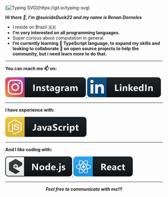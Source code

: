 [![Typing SVG](https://readme-typing-svg.herokuapp.com/?lines=Hello+World!)](https://git.io/typing-svg)


  **_Hi there 👋, I’m @suicideDuck22 and my name is Renan Dorneles_**

  - I reside on Brazil 🇧🇷
  - **I'm very interested on all programming languages.**
  - Super curious about computation in general.
  - **I’m currently learning 🌱 TypeScript language, to expand my skills and 
  looking to collaborate 💞️ on open source projects to help the community, but i need learn more to do that.**

  ---
  **You can reach me 📫 on:**

  <a href="https://www.instagram.com/renan_dorneles.jpg/">
    <img src="https://github.com/MikeCodesDotNET/ColoredBadges/blob/master/svg/social/instagram.svg" alt="Instagram" style="vertical-align:top margin:6px 4px">
  </a>
  <a href="https://www.linkedin.com/in/renan-dorneles-schuquel-76810a179/">
    <img src="https://github.com/MikeCodesDotNET/ColoredBadges/blob/master/svg/social/linkedin.svg" alt="Linkedin" style="vertical-align:top margin:6px 4px">
  </a>
  
  ---
  **I have experience with:**
  <p>
    <a href="#">
      <img src="https://github.com/MikeCodesDotNET/ColoredBadges/blob/master/svg/dev/languages/js.svg" alt="Javascript badge" style="vertical-align:top margin:6px 4px">
    </a>
  </p>
  
  ---
  **And I like coding with:**
   <p>
    <a href="#">
      <img src="https://github.com/MikeCodesDotNET/ColoredBadges/blob/master/svg/dev/frameworks/nodejs_larger.svg" alt="NodeJS badge" style="vertical-align:top margin:6px 4px">
    </a>
    <a href="#">
      <img src="https://github.com/MikeCodesDotNET/ColoredBadges/blob/master/svg/dev/frameworks/react.svg" alt="ReactJS badge" style="vertical-align:top margin:6px 4px">
    </a>
  </p>
  
  ---
  <p align="center">
    <strong>
      <i>
        Feel free to communicate with me!!!
      </i>
    </strong>
  </p>
